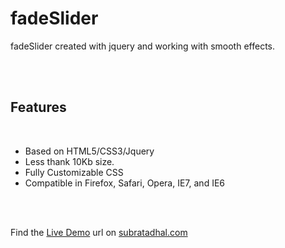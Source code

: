 <h1>fadeSlider</h1>
<p>fadeSlider created with jquery and working with smooth effects.</p>
</br>
</br>
<h2>Features</h2><br />
<ul class="feature">
    <li>Based on HTML5/CSS3/Jquery</li>
    <li>Less thank 10Kb size.</li>
    <li>Fully Customizable CSS</li>
    <li>Compatible in Firefox, Safari, Opera, IE7, and IE6 </li>
</ul>
<br />
<br />
<p> Find the <a href="http://subratadhal.com/jquery/fadeslider/" target="_blank">Live Demo</a> url on <a href="http://subratadhal.com/" target="_blank">subratadhal.com</a></p>

